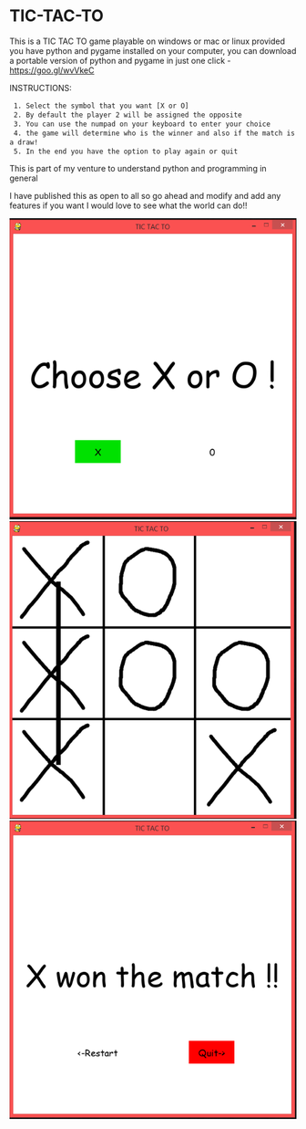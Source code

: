 # TIC-TAC-TO

This is a TIC TAC TO game
playable on windows or mac or linux provided you have python and pygame installed on your computer, 
you can download a portable version of python and pygame in just one click - https://goo.gl/wvVkeC

INSTRUCTIONS:

     1. Select the symbol that you want [X or O]
     2. By default the player 2 will be assigned the opposite
     3. You can use the numpad on your keyboard to enter your choice
     4. the game will determine who is the winner and also if the match is a draw!
     5. In the end you have the option to play again or quit
    
This is part of my venture to understand python and programming in general 

I have published this as open to all so go ahead and modify and add any features if you want 
I would love to see what the world can do!!

![](pic1.png)
![](pic2.png)
![](pic3.png)
